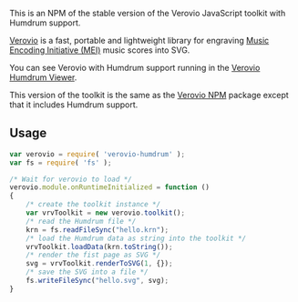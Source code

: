 This is an NPM of the stable version of the Verovio JavaScript toolkit with Humdrum support.

[Verovio](https://www.verovio.org/) is a fast, portable and lightweight library for engraving [Music Encoding Initiative (MEI)](http://www.music-encoding.org) music scores into SVG.

You can see Verovio with Humdrum support running in the [Verovio Humdrum Viewer](http://verovio.humdrum.org/).

This version of the toolkit is the same as the [Verovio NPM](https://www.npmjs.com/package/verovio) package except that it includes Humdrum support.

## Usage

```javascript
var verovio = require( 'verovio-humdrum' );
var fs = require( 'fs' );

/* Wait for verovio to load */
verovio.module.onRuntimeInitialized = function ()
{
    /* create the toolkit instance */
    var vrvToolkit = new verovio.toolkit();
    /* read the Humdrum file */
	krn = fs.readFileSync("hello.krn");
    /* load the Humdrum data as string into the toolkit */
	vrvToolkit.loadData(krn.toString());
    /* render the fist page as SVG */
	svg = vrvToolkit.renderToSVG(1, {});
    /* save the SVG into a file */
	fs.writeFileSync("hello.svg", svg);
}
```
